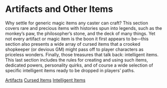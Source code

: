 # Artifacts and Other Items

Why settle for generic magic items any caster can craft? This section covers rare and precious items with histories spun into legends, such as the monkey’s paw, the philosopher’s stone, and the deck of many things. Yet not every artifact or magic item is the boon it first appears to be—this section also presents a wide array of cursed items that a crooked shopkeeper (or devious GM) might pass off to player characters as priceless wonders. Finally, those treasures that talk back: intelligent items. This last section includes the rules for creating and using such items, dedicated powers, personality quirks, and of course a wide selection of specific intelligent items ready to be dropped in players’ paths.

[Artifacts](ultimateEquipment/artifactsAndOthers/artifacts.md) [Cursed Items](ultimateEquipment/artifactsAndOthers/cursedItems.md) [Intelligent Items](ultimateEquipment/artifactsAndOthers/intelligentItems.md)

